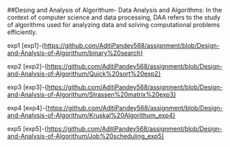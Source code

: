 ##Desing and Analysis of Algorithum- Data Analysis and Algorithms: In the context of computer science and data processing, DAA refers to the study of algorithms used for analyzing data and solving computational problems efficiently.

exp1 [exp1]-{https://github.com/AditiPandey568/assignment/blob/Design-and-Analysis-of-Algorithum/binary%20search}

exp2 [exp2]-{https://github.com/AditiPandey568/assignment/blob/Design-and-Analysis-of-Algorithum/Quick%20sort%20exp2}

exp3 [exp3]-{https://github.com/AditiPandey568/assignment/blob/Design-and-Analysis-of-Algorithum/Strassen%20matrix%20exp3}

exp4 [exp4]-{https://github.com/AditiPandey568/assignment/blob/Design-and-Analysis-of-Algorithum/Kruskal%20Algorithum_exp4}

exp5 [exp5]-{https://github.com/AditiPandey568/assignment/blob/Design-and-Analysis-of-Algorithum/Job%20scheduling_exp5}
